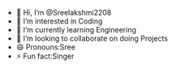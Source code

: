 - 👋 Hi, I’m @Sreelakshmi2208
- 👀 I’m interested in Coding 
- 🌱 I’m currently learning Engineering
- 💞️ I’m looking to collaborate on doing Projects
- 😄 Pronouns:Sree
- ⚡ Fun fact:Singer

<!---
Sreelakshmi2208/Sreelakshmi2208 is a ✨ special ✨ repository because its `README.md` (this file) appears on your GitHub profile.
You can click the Preview link to take a look at your changes.
--->
